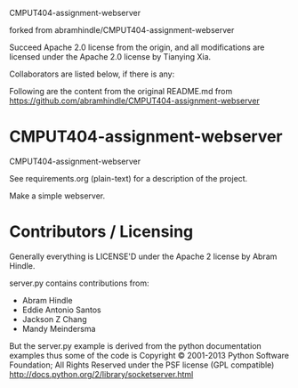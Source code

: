 CMPUT404-assignment-webserver

forked from abramhindle/CMPUT404-assignment-webserver 

Succeed Apache 2.0 license from the origin, and all modifications are licensed under the Apache 2.0 license by Tianying Xia. 

Collaborators are listed below, if there is any: 


Following are the content from the original README.md from https://github.com/abramhindle/CMPUT404-assignment-webserver 

CMPUT404-assignment-webserver
=============================

CMPUT404-assignment-webserver

See requirements.org (plain-text) for a description of the project.

Make a simple webserver.

Contributors / Licensing
========================

Generally everything is LICENSE'D under the Apache 2 license by Abram Hindle.

server.py contains contributions from:

* Abram Hindle
* Eddie Antonio Santos
* Jackson Z Chang
* Mandy Meindersma 

But the server.py example is derived from the python documentation
examples thus some of the code is Copyright © 2001-2013 Python
Software Foundation; All Rights Reserved under the PSF license (GPL
compatible) http://docs.python.org/2/library/socketserver.html

